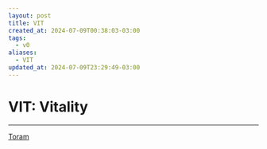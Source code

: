 ```yaml
---
layout: post
title: VIT
created_at: 2024-07-09T00:38:03-03:00
tags:
  - v0
aliases:
  - VIT
updated_at: 2024-07-09T23:29:49-03:00
---
```

# VIT: Vitality
---

[Toram](_draft/2024/07/2024-07-06-Toram.md)